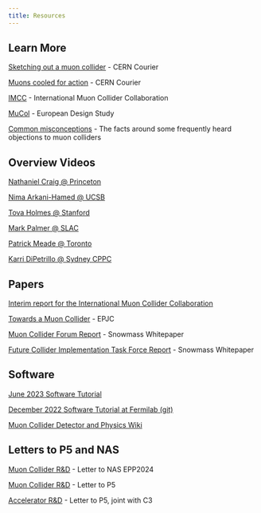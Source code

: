 ```yaml
---
title: Resources
---
```


## Learn More

[Sketching out a muon collider](https://cerncourier.com/a/sketching-out-a-muon-collider/) - CERN Courier

[Muons cooled for action](https://cerncourier.com/a/muons-cooled-for-action/) - CERN Courier

[IMCC](https://muoncollider.web.cern.ch/) - International Muon Collider Collaboration 

[MuCol](https://mucol.web.cern.ch/) - European Design Study 

[Common misconceptions](/misconceptions) - The facts around some frequently heard objections to muon colliders

## Overview Videos

[Nathaniel Craig @ Princeton](https://phy.princeton.edu/events/hamilton-colloquium-series-nathaniel-craig-univ-casanta-barbara-“who-ordered-”-collider-feb)

[Nima Arkani-Hamed @ UCSB](https://www.youtube.com/watch?v=wKPwzezceGo)

[Tova Holmes @ Stanford](https://www.youtube.com/watch?v=U0mkeqfXbls)

[Mark Palmer @ SLAC](https://stanford.zoom.us/rec/play/Ct6wMUaUPUadLWj49M-q7kAoCu2OV_9lZRfQ-CpB97MR0WqfacP-6wioOuB48QXJsCAXrApNTxkZ_uvp.DWZ5SXzo2N-B7i79)

[Patrick Meade @ Toronto](https://youtu.be/6o_p27vAykU?si=Y5OrobqqcLyQ3pBX)

[Karri DiPetrillo @ Sydney CPPC](https://www.youtube.com/watch?v=4bnTRqXPQPI)

## Papers

[Interim report for the International Muon Collider Collaboration](https://arxiv.org/abs/2407.12450)

[Towards a Muon Collider](https://arxiv.org/abs/2303.08533) - EPJC

[Muon Collider Forum Report](https://arxiv.org/abs/2209.01318) - Snowmass Whitepaper

[Future Collider Implementation Task Force Report](https://arxiv.org/abs/2208.06030) - Snowmass Whitepaper

## Software

[June 2023 Software Tutorial](https://indico.cern.ch/event/1277924/)

[December 2022 Software Tutorial at Fermilab (git)](https://indico.fnal.gov/event/56615/timetable/)

[Muon Collider Detector and Physics Wiki](https://mcdwiki.docs.cern.ch/)

## Letters to P5 and NAS

[Muon Collider R&D](https://docs.google.com/document/d/1mLi47T9df4utHfX4aN69H25KrYhJzkhPkiSqGBJoGZE) - Letter to NAS EPP2024

[Muon Collider R&D](https://sites.google.com/view/ec-for-mc/home) - Letter to P5

[Accelerator R&D](https://sites.google.com/view/ec-for-future-colliders/home) - Letter to P5, joint with C3
